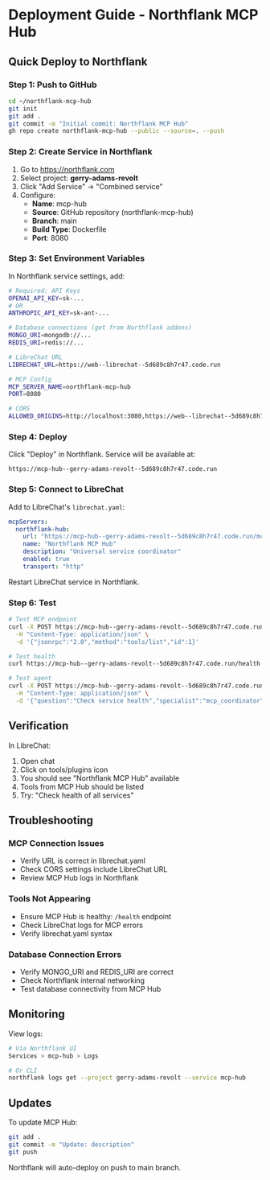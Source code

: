# Deployment Guide - Northflank MCP Hub

## Quick Deploy to Northflank

### Step 1: Push to GitHub

```bash
cd ~/northflank-mcp-hub
git init
git add .
git commit -m "Initial commit: Northflank MCP Hub"
gh repo create northflank-mcp-hub --public --source=. --push
```

### Step 2: Create Service in Northflank

1. Go to https://northflank.com
2. Select project: **gerry-adams-revolt**
3. Click "Add Service" → "Combined service"
4. Configure:
   - **Name**: mcp-hub
   - **Source**: GitHub repository (northflank-mcp-hub)
   - **Branch**: main
   - **Build Type**: Dockerfile
   - **Port**: 8080

### Step 3: Set Environment Variables

In Northflank service settings, add:

```bash
# Required: API Keys
OPENAI_API_KEY=sk-...
# OR
ANTHROPIC_API_KEY=sk-ant-...

# Database connections (get from Northflank addons)
MONGO_URI=mongodb://...
REDIS_URI=redis://...

# LibreChat URL
LIBRECHAT_URL=https://web--librechat--5d689c8h7r47.code.run

# MCP Config
MCP_SERVER_NAME=northflank-mcp-hub
PORT=8080

# CORS
ALLOWED_ORIGINS=http://localhost:3080,https://web--librechat--5d689c8h7r47.code.run
```

### Step 4: Deploy

Click "Deploy" in Northflank. Service will be available at:
```
https://mcp-hub--gerry-adams-revolt--5d689c8h7r47.code.run
```

### Step 5: Connect to LibreChat

Add to LibreChat's `librechat.yaml`:

```yaml
mcpServers:
  northflank-hub:
    url: "https://mcp-hub--gerry-adams-revolt--5d689c8h7r47.code.run/mcp"
    name: "Northflank MCP Hub"
    description: "Universal service coordinator"
    enabled: true
    transport: "http"
```

Restart LibreChat service in Northflank.

### Step 6: Test

```bash
# Test MCP endpoint
curl -X POST https://mcp-hub--gerry-adams-revolt--5d689c8h7r47.code.run/mcp \
  -H "Content-Type: application/json" \
  -d '{"jsonrpc":"2.0","method":"tools/list","id":1}'

# Test health
curl https://mcp-hub--gerry-adams-revolt--5d689c8h7r47.code.run/health

# Test agent
curl -X POST https://mcp-hub--gerry-adams-revolt--5d689c8h7r47.code.run/agents/consult \
  -H "Content-Type: application/json" \
  -d '{"question":"Check service health","specialist":"mcp_coordinator"}'
```

## Verification

In LibreChat:
1. Open chat
2. Click on tools/plugins icon
3. You should see "Northflank MCP Hub" available
4. Tools from MCP Hub should be listed
5. Try: "Check health of all services"

## Troubleshooting

### MCP Connection Issues
- Verify URL is correct in librechat.yaml
- Check CORS settings include LibreChat URL
- Review MCP Hub logs in Northflank

### Tools Not Appearing
- Ensure MCP Hub is healthy: `/health` endpoint
- Check LibreChat logs for MCP errors
- Verify librechat.yaml syntax

### Database Connection Errors
- Verify MONGO_URI and REDIS_URI are correct
- Check Northflank internal networking
- Test database connectivity from MCP Hub

## Monitoring

View logs:
```bash
# Via Northflank UI
Services > mcp-hub > Logs

# Or CLI
northflank logs get --project gerry-adams-revolt --service mcp-hub
```

## Updates

To update MCP Hub:
```bash
git add .
git commit -m "Update: description"
git push
```

Northflank will auto-deploy on push to main branch.
